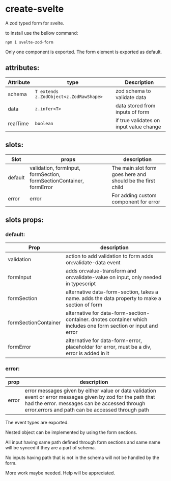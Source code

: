 # create-svelte

A zod typed form for svelte.

to install use the bellow command:
```
npm i svelte-zod-form
```

Only one component is exported. The form element is exported as default.

## attributes:
|  Attribute  |                type                  |             Description               |
|-------------|--------------------------------------|---------------------------------------|
|   schema    |`T extends z.ZodObject<z.ZodRawShape>`|zod schema to validate data            |
|    data     |             `z.infer<T>`             |data stored from inputs of form        |
|  realTime   |               `boolean`              |if true validates on input value change|

## slots:
|  Slot   |                             props                                  |                 description                               |
|---------|--------------------------------------------------------------------|-----------------------------------------------------------|
| default | validation, formInput, formSection, formSectionContainer, formError|The main slot form goes here and should be the first child |
|  error  |                             error                                  |For adding custom component for error                      |

## slots props:
### default:
|       Prop         |                                                   description                                                   |
|--------------------|-----------------------------------------------------------------------------------------------------------------|
|    validation      | action to add validation to form adds on:validate-data event                                                    |
|     formInput      | adds on:value-transform and on:validate-value on input, only needed in typescript                               |
|    formSection     | alternative data-form-section, takes a name. adds the data property to make a section of form                   |
|formSectionContainer| alternative for data-form-section-container. dnotes container which includes one form section or input and error|
|     formError      | alternative for data-form-error, placeholder for error, must be a div, error is added in it                     |

### error:
|prop |                                                                                                       description                                                                                               |
|-----|-----------------------------------------------------------------------------------------------------------------------------------------------------------------------------------------------------------------|
|error|error messages given by either value or data validation event or error messages given by zod for the path that had the error. messages can be accessed through error.errors and path can be accessed through path|

The event types are exported.

Nested object can be implemented by using the form sections.

All input having same path defined through form sections and same name will be synced if they are a part of schema.

No inputs having path that is not in the schema will not be handled by the form.

More work maybe needed. Help will be appreciated.